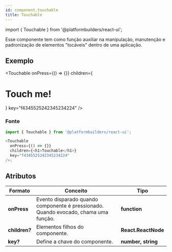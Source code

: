 ```yaml
---
id: component.touchable
title: Touchable
---
```


<!-- Component declaration begin -->

import { Touchable } from '@platformbuilders/react-ui';

<!-- Component declaration end -->

<!-- Documentation begin -->

Esse componente tem como função auxiliar na manipulação, manutenção e padronização de elementos "tocáveis" dentro de uma aplicação.

## Exemplo

<Touchable
onPress={() => {}}
children={<h1>Touch me!</h1>}
key="f4345525242345234224"
/>

### Fonte

```javascript
import { Touchable } from '@platformbuilders/react-ui';

<Touchable
  onPress={() => {}}
  children={<h1>Touchable</h1>}
  key="f4345525242345234224"
/>;
```

## Atributos

| Formato       | Conceito                                                                            | Tipo                |
| ------------- | ----------------------------------------------------------------------------------- | ------------------- |
| **onPress**   | Evento disparado quando componente é pressionado. Quando evocado, chama uma função. | **function**        |
| **children?** | Elementos filhos do componente.                                                     | **React.ReactNode** |
| **key?**      | Define a chave do componente.                                                       | **number, string**  |

<!-- Documentation end -->
